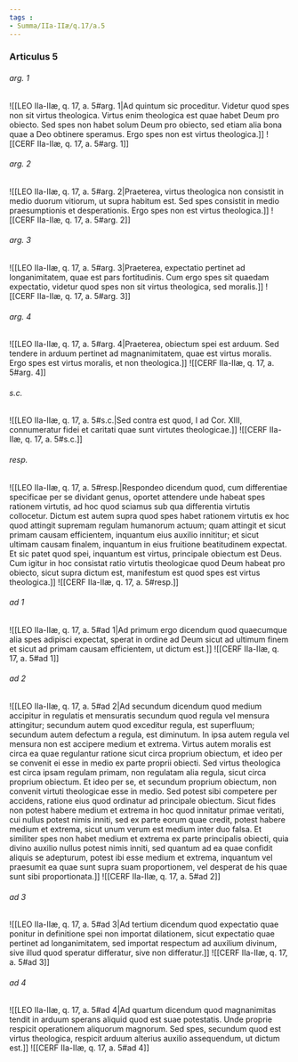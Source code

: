 ```yaml
---
tags : 
- Summa/IIa-IIæ/q.17/a.5
---
```


### Articulus 5

###### arg. 1
![[LEO IIa-IIæ, q. 17, a. 5#arg. 1|Ad quintum sic proceditur. Videtur quod spes non sit virtus theologica. Virtus enim theologica est quae habet Deum pro obiecto. Sed spes non habet solum Deum pro obiecto, sed etiam alia bona quae a Deo obtinere speramus. Ergo spes non est virtus theologica.]]
![[CERF IIa-IIæ, q. 17, a. 5#arg. 1]]

###### arg. 2
![[LEO IIa-IIæ, q. 17, a. 5#arg. 2|Praeterea, virtus theologica non consistit in medio duorum vitiorum, ut supra habitum est. Sed spes consistit in medio praesumptionis et desperationis. Ergo spes non est virtus theologica.]]
![[CERF IIa-IIæ, q. 17, a. 5#arg. 2]]

###### arg. 3
![[LEO IIa-IIæ, q. 17, a. 5#arg. 3|Praeterea, expectatio pertinet ad longanimitatem, quae est pars fortitudinis. Cum ergo spes sit quaedam expectatio, videtur quod spes non sit virtus theologica, sed moralis.]]
![[CERF IIa-IIæ, q. 17, a. 5#arg. 3]]

###### arg. 4
![[LEO IIa-IIæ, q. 17, a. 5#arg. 4|Praeterea, obiectum spei est arduum. Sed tendere in arduum pertinet ad magnanimitatem, quae est virtus moralis. Ergo spes est virtus moralis, et non theologica.]]
![[CERF IIa-IIæ, q. 17, a. 5#arg. 4]]

###### s.c.
![[LEO IIa-IIæ, q. 17, a. 5#s.c.|Sed contra est quod, I ad Cor. XIII, connumeratur fidei et caritati quae sunt virtutes theologicae.]]
![[CERF IIa-IIæ, q. 17, a. 5#s.c.]]

###### resp.
![[LEO IIa-IIæ, q. 17, a. 5#resp.|Respondeo dicendum quod, cum differentiae specificae per se dividant genus, oportet attendere unde habeat spes rationem virtutis, ad hoc quod sciamus sub qua differentia virtutis collocetur. Dictum est autem supra quod spes habet rationem virtutis ex hoc quod attingit supremam regulam humanorum actuum; quam attingit et sicut primam causam efficientem, inquantum eius auxilio innititur; et sicut ultimam causam finalem, inquantum in eius fruitione beatitudinem expectat. Et sic patet quod spei, inquantum est virtus, principale obiectum est Deus. Cum igitur in hoc consistat ratio virtutis theologicae quod Deum habeat pro obiecto, sicut supra dictum est, manifestum est quod spes est virtus theologica.]]
![[CERF IIa-IIæ, q. 17, a. 5#resp.]]

###### ad 1
![[LEO IIa-IIæ, q. 17, a. 5#ad 1|Ad primum ergo dicendum quod quaecumque alia spes adipisci expectat, sperat in ordine ad Deum sicut ad ultimum finem et sicut ad primam causam efficientem, ut dictum est.]]
![[CERF IIa-IIæ, q. 17, a. 5#ad 1]]

###### ad 2
![[LEO IIa-IIæ, q. 17, a. 5#ad 2|Ad secundum dicendum quod medium accipitur in regulatis et mensuratis secundum quod regula vel mensura attingitur; secundum autem quod exceditur regula, est superfluum; secundum autem defectum a regula, est diminutum. In ipsa autem regula vel mensura non est accipere medium et extrema. Virtus autem moralis est circa ea quae regulantur ratione sicut circa proprium obiectum, et ideo per se convenit ei esse in medio ex parte proprii obiecti. Sed virtus theologica est circa ipsam regulam primam, non regulatam alia regula, sicut circa proprium obiectum. Et ideo per se, et secundum proprium obiectum, non convenit virtuti theologicae esse in medio. Sed potest sibi competere per accidens, ratione eius quod ordinatur ad principale obiectum. Sicut fides non potest habere medium et extrema in hoc quod innitatur primae veritati, cui nullus potest nimis inniti, sed ex parte eorum quae credit, potest habere medium et extrema, sicut unum verum est medium inter duo falsa. Et similiter spes non habet medium et extrema ex parte principalis obiecti, quia divino auxilio nullus potest nimis inniti, sed quantum ad ea quae confidit aliquis se adepturum, potest ibi esse medium et extrema, inquantum vel praesumit ea quae sunt supra suam proportionem, vel desperat de his quae sunt sibi proportionata.]]
![[CERF IIa-IIæ, q. 17, a. 5#ad 2]]

###### ad 3
![[LEO IIa-IIæ, q. 17, a. 5#ad 3|Ad tertium dicendum quod expectatio quae ponitur in definitione spei non importat dilationem, sicut expectatio quae pertinet ad longanimitatem, sed importat respectum ad auxilium divinum, sive illud quod speratur differatur, sive non differatur.]]
![[CERF IIa-IIæ, q. 17, a. 5#ad 3]]

###### ad 4
![[LEO IIa-IIæ, q. 17, a. 5#ad 4|Ad quartum dicendum quod magnanimitas tendit in arduum sperans aliquid quod est suae potestatis. Unde proprie respicit operationem aliquorum magnorum. Sed spes, secundum quod est virtus theologica, respicit arduum alterius auxilio assequendum, ut dictum est.]]
![[CERF IIa-IIæ, q. 17, a. 5#ad 4]]

